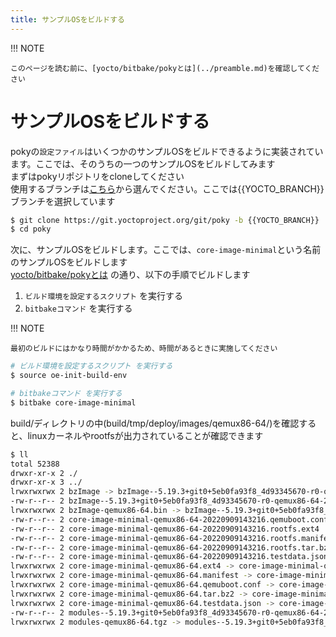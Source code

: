 ```yaml
---
title: サンプルOSをビルドする
---
```


!!! NOTE

    このページを読む前に、[yocto/bitbake/pokyとは](../preamble.md)を確認してください  

# サンプルOSをビルドする
pokyの`設定ファイル`はいくつかのサンプルOSをビルドできるように実装されています。ここでは、そのうちの一つのサンプルOSをビルドしてみます  
まずはpokyリポジトリをcloneしてください  
使用するブランチは[こちら](https://wiki.yoctoproject.org/wiki/Releases)から選んでください。ここでは{{YOCTO_BRANCH}}ブランチを選択しています  

~~~bash
$ git clone https://git.yoctoproject.org/git/poky -b {{YOCTO_BRANCH}}
$ cd poky
~~~

次に、サンプルOSをビルドします。ここでは、`core-image-minimal`という名前のサンプルOSをビルドします  
[yocto/bitbake/pokyとは](../preamble.md) の通り、以下の手順でビルドします  

1. `ビルド環境を設定するスクリプト` を実行する
1. `bitbakeコマンド` を実行する

!!! NOTE

    最初のビルドにはかなり時間がかかるため、時間があるときに実施してください  

~~~bash
# ビルド環境を設定するスクリプト を実行する
$ source oe-init-build-env

# bitbakeコマンド を実行する
$ bitbake core-image-minimal 
~~~

build/ディレクトリの中(build/tmp/deploy/images/qemux86-64/)を確認すると、linuxカーネルやrootfsが出力されていることが確認できます  

~~~bash
$ ll
total 52388
drwxr-xr-x 2 ./
drwxr-xr-x 3 ../
lrwxrwxrwx 2 bzImage -> bzImage--5.19.3+git0+5eb0fa93f8_4d93345670-r0-qemux86-64-20220909143216.bin                       -> linuxカーネル
-rw-r--r-- 2 bzImage--5.19.3+git0+5eb0fa93f8_4d93345670-r0-qemux86-64-20220909143216.bin
lrwxrwxrwx 2 bzImage-qemux86-64.bin -> bzImage--5.19.3+git0+5eb0fa93f8_4d93345670-r0-qemux86-64-20220909143216.bin
-rw-r--r-- 2 core-image-minimal-qemux86-64-20220909143216.qemuboot.conf
-rw-r--r-- 2 core-image-minimal-qemux86-64-20220909143216.rootfs.ext4                                                      -> rootfs
-rw-r--r-- 2 core-image-minimal-qemux86-64-20220909143216.rootfs.manifest
-rw-r--r-- 2 core-image-minimal-qemux86-64-20220909143216.rootfs.tar.bz2
-rw-r--r-- 2 core-image-minimal-qemux86-64-20220909143216.testdata.json
lrwxrwxrwx 2 core-image-minimal-qemux86-64.ext4 -> core-image-minimal-qemux86-64-20220909143216.rootfs.ext4
lrwxrwxrwx 2 core-image-minimal-qemux86-64.manifest -> core-image-minimal-qemux86-64-20220909143216.rootfs.manifest
lrwxrwxrwx 2 core-image-minimal-qemux86-64.qemuboot.conf -> core-image-minimal-qemux86-64-20220909143216.qemuboot.conf
lrwxrwxrwx 2 core-image-minimal-qemux86-64.tar.bz2 -> core-image-minimal-qemux86-64-20220909143216.rootfs.tar.bz2
lrwxrwxrwx 2 core-image-minimal-qemux86-64.testdata.json -> core-image-minimal-qemux86-64-20220909143216.testdata.json
-rw-r--r-- 2 modules--5.19.3+git0+5eb0fa93f8_4d93345670-r0-qemux86-64-20220909143216.tgz
lrwxrwxrwx 2 modules-qemux86-64.tgz -> modules--5.19.3+git0+5eb0fa93f8_4d93345670-r0-qemux86-64-20220909143216.tgz
~~~